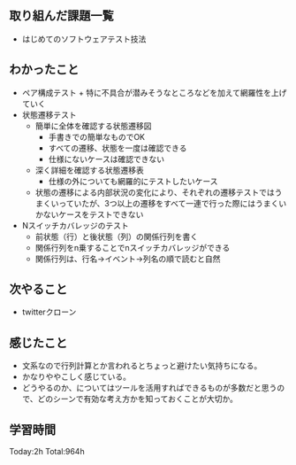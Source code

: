 ## 取り組んだ課題一覧
- はじめてのソフトウェアテスト技法

## わかったこと
- ペア構成テスト + 特に不具合が潜みそうなところなどを加えて網羅性を上げていく
- 状態遷移テスト
  - 簡単に全体を確認する状態遷移図
    - 手書きでの簡単なものでOK
    - すべての遷移、状態を一度は確認できる
    - 仕様にないケースは確認できない
  - 深く詳細を確認する状態遷移表
    - 仕様の外についても網羅的にテストしたいケース
  - 状態の遷移による内部状況の変化により、それぞれの遷移テストではうまくいっていたが、3つ以上の遷移をすべて一連で行った際にはうまくいかないケースをテストできない
- Nスイッチカバレッジのテスト
  - 前状態（行）と後状態（列）の関係行列を書く
  - 関係行列をn乗することでnスイッチカバレッジができる
  - 関係行列は、行名→イベント→列名の順で読むと自然

## 次やること
- twitterクローン　

## 感じたこと
- 文系なので行列計算とか言われるとちょっと避けたい気持ちになる。
- かなりややこしく感じている。
- どうやるのか、についてはツールを活用すればできるものが多数だと思うので、どのシーンで有効な考え方かを知っておくことが大切か。
  
## 学習時間
Today:2h
Total:964h
